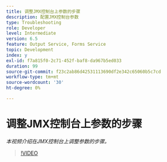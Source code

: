 ```yaml
---
title: 调整JMX控制台上参数的步骤
description: 配置JMX控制台参数
type: Troubleshooting
role: Developer
level: Intermediate
version: 6.5
feature: Output Service, Forms Service
topic: Development
index: y
exl-id: f7a815f0-2c71-452f-baf8-da967b5ed033
duration: 99
source-git-commit: f23c2ab86d42531113690df2e342c65060b5c7cd
workflow-type: tm+mt
source-wordcount: '30'
ht-degree: 0%

---
```



# 调整JMX控制台上参数的步骤

*本视频介绍在JMX控制台上调整参数的步骤。*

>[!VIDEO](https://video.tv.adobe.com/v/335554?quality=12&learn=on)
